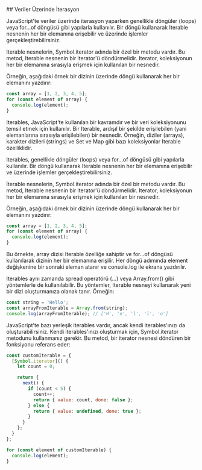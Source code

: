## Veriler Üzerinde İterasyon

JavaScript'te veriler üzerinde iterasyon yaparken genellikle döngüler (loops) veya for...of döngüsü gibi yapılarla kullanılır. Bir döngü kullanarak Iterable nesnenin her bir elemanına erişebilir ve üzerinde işlemler gerçekleştirebilirsiniz.

Iterable nesnelerin, Symbol.iterator adında bir özel bir metodu vardır. Bu metod, Iterable nesnenin bir iterator'ü döndürmelidir. Iterator, koleksiyonun her bir elemanına sırasıyla erişmek için kullanılan bir nesnedir.

Örneğin, aşağıdaki örnek bir dizinin üzerinde döngü kullanarak her bir elemanını yazdırır:

```js
const array = [1, 2, 3, 4, 5];
for (const element of array) {
  console.log(element);
}
```


Iterables, JavaScript'te kullanılan bir kavramdır ve bir veri koleksiyonunu temsil etmek için kullanılır. Bir Iterable, ardışıl bir şekilde erişilebilen (yani elemanlarına sırasıyla erişilebilen) bir nesnedir. Örneğin, diziler (arrays), karakter dizileri (strings) ve Set ve Map gibi bazı koleksiyonlar Iterable özelliklidir.

Iterables, genellikle döngüler (loops) veya for...of döngüsü gibi yapılarla kullanılır. Bir döngü kullanarak Iterable nesnenin her bir elemanına erişebilir ve üzerinde işlemler gerçekleştirebilirsiniz.

İterable nesnelerin, Symbol.iterator adında bir özel bir metodu vardır. Bu metod, Iterable nesnenin bir iterator'ü döndürmelidir. Iterator, koleksiyonun her bir elemanına sırasıyla erişmek için kullanılan bir nesnedir.

Örneğin, aşağıdaki örnek bir dizinin üzerinde döngü kullanarak her bir elemanını yazdırır:


```js
const array = [1, 2, 3, 4, 5];
for (const element of array) {
  console.log(element);
}
```

Bu örnekte, array dizisi Iterable özelliğe sahiptir ve for...of döngüsü kullanılarak dizinin her bir elemanına erişilir. Her döngü adımında element değişkenine bir sonraki eleman atanır ve console.log ile ekrana yazdırılır.

Iterables aynı zamanda spread operatörü (...) veya Array.from() gibi yöntemlerle de kullanılabilir. Bu yöntemler, Iterable nesneyi kullanarak yeni bir dizi oluşturmanıza olanak tanır. Örneğin:

```js
const string = 'Hello';
const arrayFromIterable = Array.from(string);
console.log(arrayFromIterable); // ['H', 'e', 'l', 'l', 'o']
```

JavaScript'te bazı yerleşik iterables vardır, ancak kendi iterables'ınızı da oluşturabilirsiniz. Kendi iterables'ınızı oluşturmak için, Symbol.iterator metodunu kullanmanız gerekir. Bu metod, bir iterator nesnesi döndüren bir fonksiyonu referans eder: 

```js
const customIterable = {
  [Symbol.iterator]() {
    let count = 0;

    return {
      next() {
        if (count < 5) {
          count++;
          return { value: count, done: false };
        } else {
          return { value: undefined, done: true };
        }
      }
    };
  }
};

for (const element of customIterable) {
  console.log(element);
}
```
